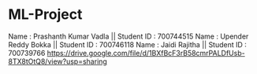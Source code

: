 # ML-Project
Name : Prashanth Kumar Vadla || Student ID : 700744515 Name : Upender Reddy Bokka || Student ID : 700746118 Name : Jaidi Rajitha || Student ID : 700739766 https://drive.google.com/file/d/1BXfBcF3rB58cmrPALDfUsb-8TX8tOtQ8/view?usp=sharing 
